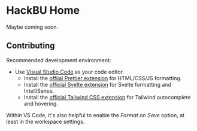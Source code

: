 # HackBU Home

Maybe coming soon.

## Contributing

Recommended development environment:

- Use [Visual Studio Code](https://code.visualstudio.com/) as your code editor.
  - Install the [offiial Prettier extension](https://marketplace.visualstudio.com/items?itemName=esbenp.prettier-vscode) for HTML/CSS/JS formatting.
  - Install the [official Svelte extension](https://marketplace.visualstudio.com/items?itemName=svelte.svelte-vscode) for Svelte formatting and IntelliSense.
  - Install the [official Tailwind CSS extension](https://marketplace.visualstudio.com/items?itemName=bradlc.vscode-tailwindcss) for Tailwind autocomplete and hovering.

Within VS Code, it's also helpful to enable the _Format on Save_ option, at least in the workspace settings.
